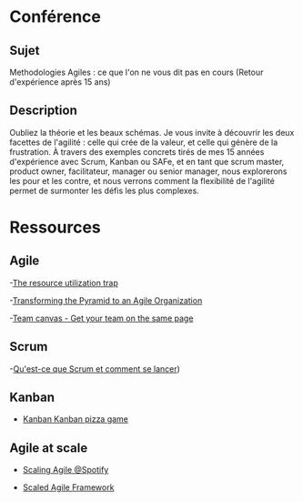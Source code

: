 # Conférence

## Sujet

Methodologies Agiles : ce que l'on ne vous dit pas en cours (Retour d'expérience après 15 ans)

## Description

Oubliez la théorie et les beaux schémas. Je vous invite à découvrir les deux facettes de l'agilité : celle qui crée de la valeur, et celle qui génère de la frustration. À travers des exemples concrets tirés de mes 15 années d'expérience avec Scrum, Kanban ou SAFe, et en tant que scrum master, product owner, facilitateur, manager ou senior manager, nous explorerons les pour et les contre, et nous verrons comment la flexibilité de l'agilité permet de surmonter les défis les plus complexes.

# Ressources

## Agile

-[The resource utilization trap](https://www.youtube.com/watch?v=CostXs2p6r0)

-[Transforming the Pyramid to an Agile Organization](https://www.youtube.com/watch?v=-tTAfrpjKvQ)

-[Team canvas - Get your team on the same page](https://theteamcanvas.com/)

## Scrum

-[Qu'est-ce que Scrum et comment se lancer](https://www.atlassian.com/fr/agile/scrum))

## Kanban 

- [Kanban Kanban pizza game](https://www.agile42.com/en/agile-teams/kanban-pizza-game)

## Agile at scale

- [Scaling Agile @Spotify](https://blog.crisp.se/wp-content/uploads/2012/11/SpotifyScaling.pdf)
  
- [Scaled Agile Framework](https://framework.scaledagile.com/)
